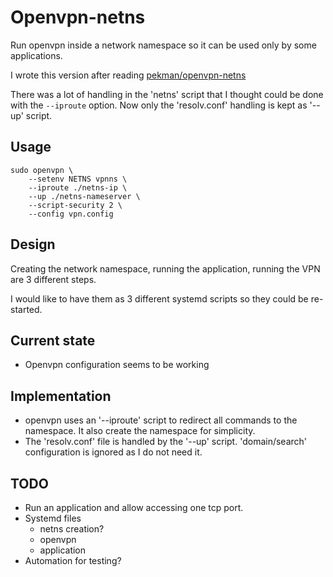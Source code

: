 Openvpn-netns
=============

Run openvpn inside a network namespace so it can be used only by some
applications.

I wrote this version after reading
[pekman/openvpn-netns](https://github.com/pekman/openvpn-netns)

There was a lot of handling in the 'netns' script that I thought could be done
with the `--iproute` option.
Now only the 'resolv.conf' handling is kept as '--up' script.

Usage
-----

    sudo openvpn \
        --setenv NETNS vpnns \
        --iproute ./netns-ip \
        --up ./netns-nameserver \
        --script-security 2 \
        --config vpn.config

Design
------

Creating the network namespace, running the application, running the VPN are
3 different steps.

I would like to have them as 3 different systemd scripts so they could be
re-started.

Current state
-------------

* Openvpn configuration seems to be working

Implementation
--------------

* openvpn uses an '--iproute' script to redirect all commands to the namespace.
  It also create the namespace for simplicity.
* The 'resolv.conf' file is handled by the '--up' script.
  'domain/search' configuration is ignored as I do not need it.

TODO
----

* Run an application and allow accessing one tcp port.
* Systemd files
  * netns creation?
  * openvpn
  * application
* Automation for testing?
